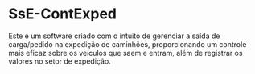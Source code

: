 # SsE-ContExped
 Este é um software criado com o intuito de gerenciar a saída de carga/pedido na expedição de caminhões, proporcionando um controle mais eficaz sobre os veículos que saem e entram, além de registrar os valores no setor de expedição.